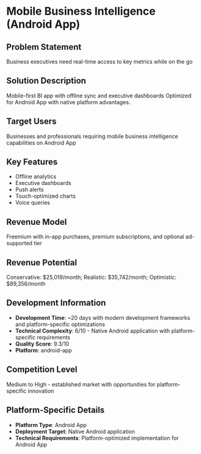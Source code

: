 # Mobile Business Intelligence (Android App)

## Problem Statement
Business executives need real-time access to key metrics while on the go

## Solution Description
Mobile-first BI app with offline sync and executive dashboards Optimized for Android App with native platform advantages.

## Target Users
Businesses and professionals requiring mobile business intelligence capabilities on Android App

## Key Features
- Offline analytics
- Executive dashboards
- Push alerts
- Touch-optimized charts
- Voice queries

## Revenue Model
Freemium with in-app purchases, premium subscriptions, and optional ad-supported tier

## Revenue Potential
Conservative: $25,019/month; Realistic: $35,742/month; Optimistic: $89,356/month

## Development Information
- **Development Time**: ~20 days with modern development frameworks and platform-specific optimizations
- **Technical Complexity**: 6/10 - Native Android application with platform-specific requirements
- **Quality Score**: 9.3/10
- **Platform**: android-app

## Competition Level
Medium to High - established market with opportunities for platform-specific innovation

## Platform-Specific Details
- **Platform Type**: Android App
- **Deployment Target**: Native Android application
- **Technical Requirements**: Platform-optimized implementation for Android App
